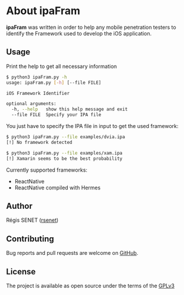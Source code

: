 # About ipaFram

**ipaFram** was written in order to help any mobile penetration testers to identify the Framework used to develop the iOS application.

## Usage

Print the help to get all necessary information

```bash
$ python3 ipaFram.py -h
usage: ipaFram.py [-h] [--file FILE]

iOS Framework Identifier

optional arguments:
  -h, --help   show this help message and exit
  --file FILE  Specify your IPA file
```

You just have to specify the IPA file in input to get the used framework:

```bash
$ python3 ipaFram.py --file examples/dvia.ipa
[!] No framework detected

$ python3 ipaFram.py --file examples/xam.ipa
[!] Xamarin seems to be the best probability
```

Currently supported frameworks:

* ReactNative
* ReactNative compiled with Hermes


## Author

Régis SENET ([rsenet](https://github.com/rsenet))


## Contributing

Bug reports and pull requests are welcome on [GitHub](https://github.com/rsenet/ipaFram).

## License

The project is available as open source under the terms of the [GPLv3](https://www.gnu.org/licenses/quick-guide-gplv3.en.html)
